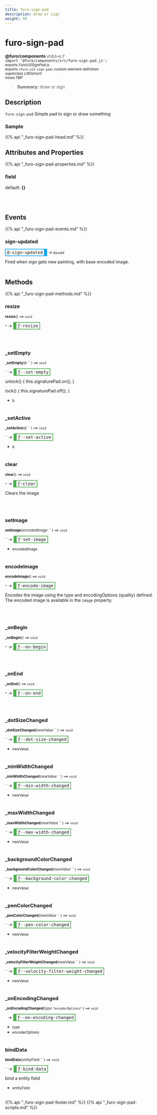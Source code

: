 ```yaml
---
title: furo-sign-pad
description: draw or sign
weight: 50
---
```


# furo-sign-pad
**@furo/components** <small>v1.0.0-rc.7</small>
<br>`import '@furo/components/src/furo-sign-pad.js';`<small>
<br>exports *FuroUi5SignPad* js
<br>exports `<furo-ui5-sign-pad>` custom-element-definition
<br>superclass *LitElement*
<br> mixes *FBP*</small>

> **Summary:** draw or sign

## Description

`furo-sign-pad`
 Simple pad to sign or draw something

### Sample
 <furo-demo-snippet>
  <template>
   <furo-ui5-sign-pad @-sign-updated="--signed"></furo-ui5-sign-pad>
    <img ƒ-.src="--signed" alt="" width="150px">
  </template>
 </furo-demo-snippet>

{{% api "_furo-sign-pad-head.md" %}}

## Attributes and Properties
{{% api "_furo-sign-pad-properties.md" %}}




















### **field**
default: **{}**</small>


<br><br>
## Events
{{% api "_furo-sign-pad-events.md" %}}

### **sign-updated**
<span  style="border-width:2px 10px 2px 2px; border-style: solid;border-color:  rgb(2, 168, 244);font-family:monospace; padding:2px 4px;">@-sign-updated</span>
→ <small>`Base64`</small>

Fired when sign gets new painting, with base encoded image.
<br><br>

## Methods
{{% api "_furo-sign-pad-methods.md" %}}



### **resize**
<small>**resize**() ⟹ `void`</small>

<small>`*`</small> →
<span  style="border-width:2px 2px 2px 10px; border-style: solid;border-color:  rgb(76, 175, 80);font-family:monospace; padding:2px 4px;">ƒ-resize</span>



<br><br>

### **_setEmpty**
<small>**_setEmpty**(*b* `` ) ⟹ `void`</small>

<small>`` </small> →
<span  style="border-width:2px 2px 2px 10px; border-style: solid;border-color:  rgb(76, 175, 80);font-family:monospace; padding:2px 4px;">ƒ--set-empty</span>

unlock() {
 this.signaturePad.on();
}

lock() {
 this.signaturePad.off();
}

- <small>b </small>
<br><br>

### **_setActive**
<small>**_setActive**(*b* `` ) ⟹ `void`</small>

<small>`` </small> →
<span  style="border-width:2px 2px 2px 10px; border-style: solid;border-color:  rgb(76, 175, 80);font-family:monospace; padding:2px 4px;">ƒ--set-active</span>



- <small>b </small>
<br><br>

### **clear**
<small>**clear**() ⟹ `void`</small>

<small>`*`</small> →
<span  style="border-width:2px 2px 2px 10px; border-style: solid;border-color:  rgb(76, 175, 80);font-family:monospace; padding:2px 4px;">ƒ-clear</span>

Clears the image

<br><br>

### **setImage**
<small>**setImage**(*encodedImage* `` ) ⟹ `void`</small>

<small>`` </small> →
<span  style="border-width:2px 2px 2px 10px; border-style: solid;border-color:  rgb(76, 175, 80);font-family:monospace; padding:2px 4px;">ƒ-set-image</span>



- <small>encodedImage </small>
<br><br>

### **encodeImage**
<small>**encodeImage**() ⟹ `void`</small>

<small>`*`</small> →
<span  style="border-width:2px 2px 2px 10px; border-style: solid;border-color:  rgb(76, 175, 80);font-family:monospace; padding:2px 4px;">ƒ-encode-image</span>

Encodes the image using the type and encodingOptions (quality) defined.
The encoded image is available in the `image` property.

<br><br>

### **_onBegin**
<small>**_onBegin**() ⟹ `void`</small>

<small>`*`</small> →
<span  style="border-width:2px 2px 2px 10px; border-style: solid;border-color:  rgb(76, 175, 80);font-family:monospace; padding:2px 4px;">ƒ--on-begin</span>



<br><br>

### **_onEnd**
<small>**_onEnd**() ⟹ `void`</small>

<small>`*`</small> →
<span  style="border-width:2px 2px 2px 10px; border-style: solid;border-color:  rgb(76, 175, 80);font-family:monospace; padding:2px 4px;">ƒ--on-end</span>



<br><br>

### **_dotSizeChanged**
<small>**_dotSizeChanged**(*newValue* `` ) ⟹ `void`</small>

<small>`` </small> →
<span  style="border-width:2px 2px 2px 10px; border-style: solid;border-color:  rgb(76, 175, 80);font-family:monospace; padding:2px 4px;">ƒ--dot-size-changed</span>



- <small>newValue </small>
<br><br>

### **_minWidthChanged**
<small>**_minWidthChanged**(*newValue* `` ) ⟹ `void`</small>

<small>`` </small> →
<span  style="border-width:2px 2px 2px 10px; border-style: solid;border-color:  rgb(76, 175, 80);font-family:monospace; padding:2px 4px;">ƒ--min-width-changed</span>



- <small>newValue </small>
<br><br>

### **_maxWidthChanged**
<small>**_maxWidthChanged**(*newValue* `` ) ⟹ `void`</small>

<small>`` </small> →
<span  style="border-width:2px 2px 2px 10px; border-style: solid;border-color:  rgb(76, 175, 80);font-family:monospace; padding:2px 4px;">ƒ--max-width-changed</span>



- <small>newValue </small>
<br><br>

### **_backgroundColorChanged**
<small>**_backgroundColorChanged**(*newValue* `` ) ⟹ `void`</small>

<small>`` </small> →
<span  style="border-width:2px 2px 2px 10px; border-style: solid;border-color:  rgb(76, 175, 80);font-family:monospace; padding:2px 4px;">ƒ--background-color-changed</span>



- <small>newValue </small>
<br><br>

### **_penColorChanged**
<small>**_penColorChanged**(*newValue* `` ) ⟹ `void`</small>

<small>`` </small> →
<span  style="border-width:2px 2px 2px 10px; border-style: solid;border-color:  rgb(76, 175, 80);font-family:monospace; padding:2px 4px;">ƒ--pen-color-changed</span>



- <small>newValue </small>
<br><br>

### **_velocityFilterWeightChanged**
<small>**_velocityFilterWeightChanged**(*newValue* `` ) ⟹ `void`</small>

<small>`` </small> →
<span  style="border-width:2px 2px 2px 10px; border-style: solid;border-color:  rgb(76, 175, 80);font-family:monospace; padding:2px 4px;">ƒ--velocity-filter-weight-changed</span>



- <small>newValue </small>
<br><br>

### **_onEncodingChanged**
<small>**_onEncodingChanged**(*type* `` *encoderOptions* `` ) ⟹ `void`</small>

<small>`` `` </small> →
<span  style="border-width:2px 2px 2px 10px; border-style: solid;border-color:  rgb(76, 175, 80);font-family:monospace; padding:2px 4px;">ƒ--on-encoding-changed</span>



- <small>type </small>
- <small>encoderOptions </small>
<br><br>

### **bindData**
<small>**bindData**(*entityField* `` ) ⟹ `void`</small>

<small>`` </small> →
<span  style="border-width:2px 2px 2px 10px; border-style: solid;border-color:  rgb(76, 175, 80);font-family:monospace; padding:2px 4px;">ƒ-bind-data</span>

bind a entity field

- <small>entityField </small>
<br><br>





{{% api "_furo-sign-pad-footer.md" %}}
{{% api "_furo-sign-pad-scripts.md" %}}

